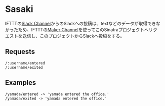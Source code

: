 # Sasaki

IFTTTの[Slack Channel](https://ifttt.com/slack)からのSlackへの投稿は、textなどのデータが取得できなかったため、IFTTTの[Maker Channel](https://ifttt.com/maker)を使ってこのSinatraプロジェクトへリクエストを送信し、このプロジェクトからSlackへ投稿をする。

## Requests

```
/:username/entered
/:username/exited
```

## Examples

```
/yamada/entered -> 'yamada entered the office.'
/yamada/exited -> 'yamada entered the office.'
```